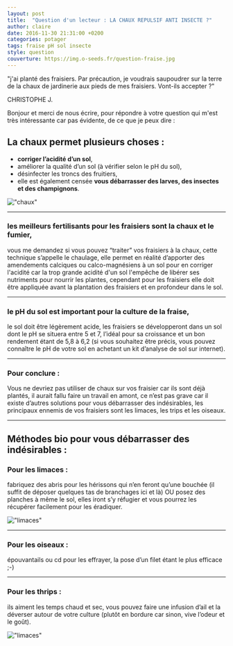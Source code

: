 ```yaml
---
layout: post
title:  "Question d'un lecteur : LA CHAUX REPULSIF ANTI INSECTE ?"
author: claire
date: 2016-11-30 21:31:00 +0200
categories: potager
tags: fraise pH sol insecte
style: question
couverture: https://img.o-seeds.fr/question-fraise.jpg
---
```

"j'ai planté des fraisiers. Par précaution, je voudrais saupoudrer sur la terre de la chaux de jardinerie aux pieds de mes fraisiers. Vont-ils accepter ?"

CHRISTOPHE J.

<!--more-->

Bonjour et merci de nous écrire, pour répondre à votre question qui m'est très intéressante car pas évidente, de ce que je peux dire :

## La chaux permet plusieurs choses : 

- **corriger l’acidité d’un sol**, 
- améliorer la qualité d’un sol (à vérifier selon le pH du sol), 
- désinfecter les troncs des fruitiers, 
- elle est également censée **vous débarrasser des larves, des insectes et des champignons**.

!["chaux"](https://img.o-seeds.fr/question-chaux.jpg)

---

### les meilleurs fertilisants pour les fraisiers sont la chaux et le fumier, 

vous me demandez si vous pouvez “traiter” vos fraisiers à la chaux, cette technique s’appelle le chaulage, elle permet en réalité d’apporter des amendements calciques ou calco-magnésiens à un sol pour en corriger l'acidité car la trop grande acidité d'un sol l'empêche de libérer ses nutriments pour nourrir les plantes, cependant pour les fraisiers elle doit être appliquée avant la plantation des fraisiers et en profondeur dans le sol.

---

### le pH du sol est important pour la culture de la fraise, 

le sol doit être légèrement acide, les fraisiers se développeront dans un sol dont le pH se situera entre 5 et 7, l’idéal pour sa croissance et un bon rendement étant de 5,8 à 6,2 (si vous souhaitez être précis, vous pouvez connaître le pH de votre sol en achetant un kit d’analyse de sol sur internet).

---

### Pour conclure :

Vous ne devriez pas utiliser de chaux sur vos fraisier car ils sont déjà plantés, il aurait fallu faire un travail en amont, ce n’est pas grave car il existe d’autres solutions pour vous débarrasser des indésirables, les principaux ennemis de vos fraisiers sont les limaces, les trips et les oiseaux.

---

## Méthodes bio pour vous débarrasser des indésirables :

### Pour les limaces : 

fabriquez des abris pour les hérissons qui n’en feront qu’une bouchée (il suffit de déposer quelques tas de branchages ici et là) OU posez des planches à même le sol, elles iront s’y réfugier et vous pourrez les récupérer facilement pour les éradiquer.

!["limaces"](https://img.o-seeds.fr/question-limace.jpg)

---

### Pour les oiseaux : 

épouvantails ou cd pour les effrayer, la pose d’un filet étant le plus efficace ;-)

---

### Pour les thrips : 

ils aiment les temps chaud et sec, vous pouvez faire une infusion d’ail et la déverser autour de votre culture (plutôt en bordure car sinon, vive l’odeur et le goût).


!["limaces"](https://img.o-seeds.fr/question-thrips.jpg)